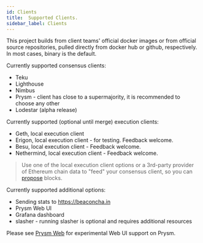 ```yaml
---
id: Clients
title:  Supported Clients.
sidebar_label: Clients
---
```


This project builds from client teams' official docker images or from official source repositories, pulled
directly from docker hub or github, respectively. In most cases, binary is the default.

Currently supported consensus clients:
- Teku
- Lighthouse
- Nimbus
- Prysm - client has close to a supermajority, it is recommended to choose any other
- Lodestar (alpha release)

Currently supported (optional until merge) execution clients:
- Geth, local execution client
- Erigon, local execution client - for testing. Feedback welcome.
- Besu, local execution client - Feedback welcome.
- Nethermind, local execution client - Feedback welcome.

> Use one of the local execution client options or a 3rd-party provider of Ethereum chain data to "feed"
> your consensus client, so you can [propose](https://ethos.dev/beacon-chain/) blocks.

Currently supported additional options:
- Sending stats to https://beaconcha.in
- Prysm Web UI
- Grafana dashboard
- slasher - running slasher is optional and requires additional resources

Please see [Prysm Web](../Usage/PrysmWeb.md) for experimental Web UI support on Prysm.
